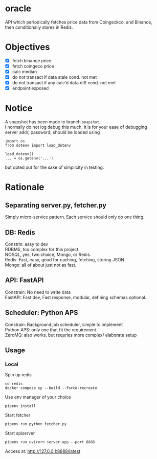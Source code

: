 # oracle
API which periodically fetches price data from Coingeckco, and Binance, then conditionally stores in Redis.  

# Objectives
- [x] fetch binance price
- [x] fetch coingeco price
- [x] calc median
- [x] do not transact if data stale cond. not met
- [x] do not transact if any calc'd data diff cond. not met
- [x] endpoint exposed

# Notice
A snapshot has been made to branch `snapshot`.  
I normally do not log debug this much, it is for your ease of debugging  
server addr, password, should be loaded using
```
import os
from dotenv import load_dotenv

load_dotenv()
... = os.getenv('...')
```
but opted out for the sake of simplicity in testing.

# Rationale
## Separating server.py, fetcher.py
Simply micro-service pattern. Each service should only do one thing.
## DB: Redis
Constrin: easy to dev  
RDBMS, too complex for this project.  
NOSQL, yes, two choice, Mongo, or Redis.  
Redis: Fast, easy, good for caching, fetching, storing JSON.  
Mongo: all of about just not as fast.
## API: FastAPI
Constrain: No need to write data  
FastAPI: Fast dev, Fast response, modular, defining schemas optional.  
## Scheduler: Python APS
Constrain: Background job scheduler, simple to implement  
Python APS: only one that fit the requirement  
ZeroMQ: also works, but requries more complex/ elaborate setup  
## Usage
### Local

Spin up redis
```
cd redis
docker compose up --build --force-recreate
```
Use env manager of your choice
```
pipenv install
```
Start fetcher
```
pipenv run python fetcher.py

```
Start apiserver
```
pipenv run uvicorn server:app --port 8888
```
Access at:
http://127.0.0.1:8888/latest
